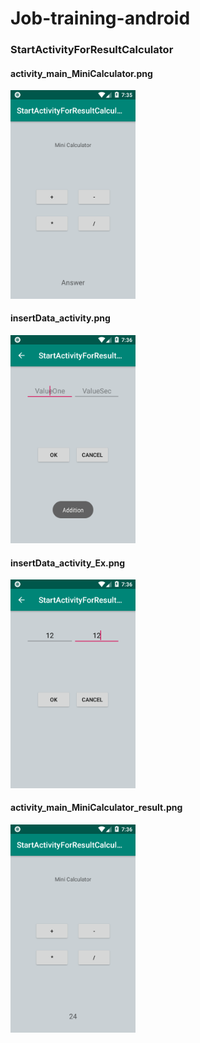 # Job-training-android
<h3>StartActivityForResultCalculator</h3>

<h4>activity_main_MiniCalculator.png</h4>
<img src="screenshot/activity_main_MiniCalculator.png" width=200 ,height=200 />

<h4>insertData_activity.png</h4>
<img src="screenshot/insertData_activity.png" width=200 ,height=200 />

<h4>insertData_activity_Ex.png</h4>
<img src="screenshot/insertData_activity_Ex.png" width=200 ,height=200 />

<h4>activity_main_MiniCalculator_result.png</h4>
<img src="screenshot/activity_main_MiniCalculator_result.png" width=200 ,height=200 />

